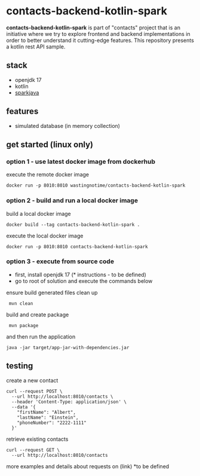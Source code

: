 # contacts-backend-kotlin-spark

**contacts-backend-kotlin-spark** is part of "contacts" project that is an initiative where we try to explore frontend and backend implementations in order to better understand it cutting-edge features. This repository presents a kotlin rest API sample.

## stack
* openjdk 17
* kotlin
* [sparkjava](https://sparkjava.com/) 

## features
* simulated database (in memory collection)


## get started (linux only)

### option 1 - use latest docker image from dockerhub

execute the remote docker image
```
docker run -p 8010:8010 wastingnotime/contacts-backend-kotlin-spark
```

### option 2 - build and run a local docker image
build a local docker image
```
docker build --tag contacts-backend-kotlin-spark .
```

execute the local docker image
```
docker run -p 8010:8010 contacts-backend-kotlin-spark
```
### option 3 - execute from source code 

- first, install openjdk 17 (* instructions - to be defined)
- go to root of solution and execute the commands below

ensure build generated files clean up
```
 mvn clean
```

build and create package
```
 mvn package
```

and then run the application
```
java -jar target/app-jar-with-dependencies.jar
```

## testing
create a new contact
```
curl --request POST \
  --url http://localhost:8010/contacts \
  --header 'Content-Type: application/json' \
  --data '{
	"firstName": "Albert",
	"lastName": "Einstein",
	"phoneNumber": "2222-1111"
  }'
```

retrieve existing contacts
```
curl --request GET \
  --url http://localhost:8010/contacts
```
more examples and details about requests on (link) *to be defined
